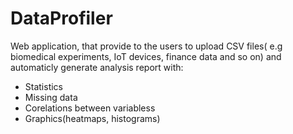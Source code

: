 # DataProfiler
Web application, that provide to the users to upload CSV files( e.g biomedical experiments, IoT devices, finance data and so on) and automaticly generate analysis report with:
- Statistics
- Missing data
- Corelations between variabless
- Graphics(heatmaps, histograms)

